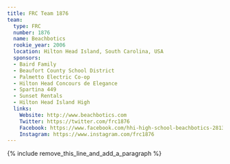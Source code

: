 ```yaml
---
title: FRC Team 1876
team:
  type: FRC
  number: 1876
  name: Beachbotics
  rookie_year: 2006
  location: Hilton Head Island, South Carolina, USA
  sponsors:
  - Baird Family
  - Beaufort County School District
  - Palmetto Electric Co-op
  - Hilton Head Concours de Elegance
  - Spartina 449
  - Sunset Rentals
  - Hilton Head Island High
  links:
    Website: http://www.beachbotics.com
    Twitter: https://twitter.com/frc1876
    Facebook: https://www.facebook.com/hhi-high-school-beachbotics-281391688636208
    Instagram: https://www.instagram.com/frc1876
---
```


{% include remove_this_line_and_add_a_paragraph %}